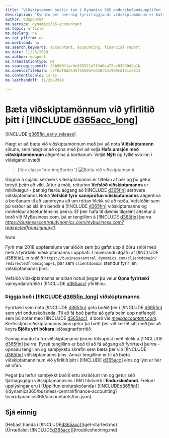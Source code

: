 ```yaml
---
title: "Viðskiptamenn settir inn í Dynamics 365 endurskoðandaupplifun | Microsoft Docs"
description: "Kynntu þér hvernig fyrirliggjandi viðskiptamönnum er bætt við Accountant Hub for Dynamics 365."
author: edupont04
ms.service: dynamics365-accountant
ms.topic: article
ms.devlang: na
ms.tgt_pltfrm: na
ms.workload: na
ms.search.keywords: accountant, accounting, financial report
ms.date: 11/23/2018
ms.author: edupont
ms.translationtype: HT
ms.sourcegitcommit: 33b900f1ac9e295921e7f3d6ea72cc93939d8a1b
ms.openlocfilehash: c7f0af8d3535f558567cd40c841909cd151ce313
ms.contentlocale: is-is
ms.lasthandoff: 11/26/2018

---
```

# <a name="add-clients-to-your-dashboard-in-include-d365acclongincludesd365acclongmdmd"></a>Bæta viðskiptamönnum við yfirlitið þitt í [!INCLUDE [d365acc_long](includes/d365acc_long_md.md)]
[!INCLUDE [d365fin_early_release](includes/d365fin_early_release.md.md)]

Hægt er að bæta við viðskiptamönnum með því að nota **Viðskiptamenn** síðuna, sem hægt er að opna með því að velja **Hafa umsjón með viðskiptamönnum** aðgerðina á borðanum. Veljið **Nýtt** og fyllið svo inn í viðeigandi svæði.  

> [!div class="mx-imgBorder"]
> ![Bæta við viðskiptamanni](./media/accountant-add-client/manage-client.png)

Gögnin á spjaldi sérhvers viðskiptamanns er tiltekin af þér og þú getur breytt þeim að vild. Aftur á móti, reiturinn **Vefslóð viðskiptamanns** er mikilvægur - þannig færðu aðgang að [!INCLUDE [d365fin](includes/d365fin_md.md)] sérhvers viðskiptamanns  Notið **Vefslóð fyrir sannprófun viðskiptamanns** aðgerðina á borðanum til að sannreyna að um réttan hlekk sé að ræða. Vefslóðin sem þú verður að slá inn bendir á [!INCLUDE [d365fin](includes/d365fin_md.md)] viðskiptamanns og inniheldur aðsetur lénsins þeirra. Ef þeir hafa til dæmis tilgreint aðsetur á borð við MyBusiness.com, þá er tengillinn á [!INCLUDE [d365fin](includes/d365fin_md.md)] þeirra *https://businesscentral.dynamics.com/mybusiness.com?redirectedfromsignup=1*.  

> [!NOTE]
>  Fyrir maí 2018 uppfærsluna var slóðin sem þú gafst upp á öðru sniði með heiti á fyrirtæki viðskiptamanns í upphafi. Í núverandi útgáfu af [!INCLUDE [d365fin](includes/d365fin_md.md)], er sniðið ```https://businesscentral.dynamics.com/clientdomain?redirectedfromsignup=1```, þar sem ```clientdomain``` stendur fyrir lén viðskiptamanns þíns.  

Vefslóð viðskiptamanns er síðan notuð þegar þú velur **Opna fyrirtæki** valmyndaratriðið í [!INCLUDE [d365acc](includes/d365acc_md.md)] yfirlitinu.  

### <a name="get-invited-to-a-clients-include-d365finlongincludesd365finlongmdmd"></a>Þiggja boð í [!INCLUDE [d365fin_long](includes/d365fin_long_md.md)] viðskiptamanns
Fyrirtæki sem nota [!INCLUDE [d365fin](includes/d365fin_md.md)] geta boðið þér í [!INCLUDE [d365fin](includes/d365fin_md.md)] sem ytri endurskoðanda. Til að fá boð þarftu að gefa þeim upp netfangið sem þú notar með [!INCLUDE [d365acc](includes/d365acc_md.md)], á borð við <em>me@accountant.com</em>. Kerfisstjóri viðskiptamanns þíns getur þá bætt þér við kerfið sitt með því að keyra **Bjóða ytri bókara** leiðsagnarforritið.  

Þannig muntu fá frá viðskiptamanni þínum tölvupóst með hlekk á [!INCLUDE [d365fin](includes/d365fin_md.md)] þeirra. Fyrsti tengillinn er boð til að fá aðgang að fyrirtæki þeirra - opnaðu tengilinn og samþykktu skrefin sem bæta þér við [!INCLUDE [d365fin](includes/d365fin_md.md)] viðskiptamanns þíns. Annar tengillinn er til að bæta viðskiptamanninum við yfirlitið þitt í [!INCLUDE [d365acc](includes/d365acc_md.md)] eins og lýst er hér að ofan.  

Þegar þú hefur samþykkt boðið ertu skráð(ur) inn og getur séð fjárhagsgögn viðskiptamannsins í Mitt hlutverk í **Endurskoðandi**. Frekari upplýsingar eru í [Upplifun endurskoðanda í [!INCLUDE[d365fin](includes/d365fin_md.md)]](/dynamics365/business-central/finance-accounting?toc=/dynamics365/accountants/toc.json).  

## <a name="see-also"></a>Sjá einnig
[Hefjast handa í [!INCLUDE[d365acc](includes/d365acc_md.md)]](get-started.md)  
[Úrræðaleit [!INCLUDE[d365acc](includes/d365acc_md.md)]](troubleshooting.md)  

